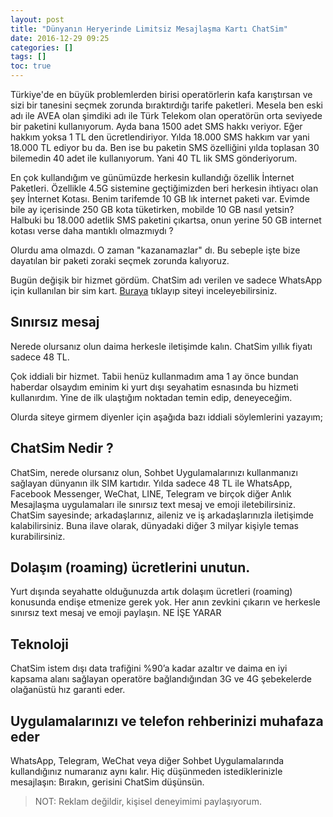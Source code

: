 ```yaml
---
layout: post
title: "Dünyanın Heryerinde Limitsiz Mesajlaşma Kartı ChatSim"
date: 2016-12-29 09:25
categories: []
tags: []
toc: true
---
```


Türkiye'de en büyük problemlerden birisi operatörlerin kafa karıştırsan ve sizi bir tanesini seçmek zorunda bıraktırdığı tarife paketleri. Mesela ben eski adı ile AVEA olan şimdiki adı ile Türk Telekom olan operatörün orta seviyede bir paketini kullanıyorum. Ayda bana 1500 adet SMS hakkı veriyor. Eğer hakkım yoksa 1 TL den ücretlendiriyor. Yılda 18.000 SMS hakkım var yani 18.000 TL ediyor bu da. Ben ise bu paketin SMS özelliğini yılda toplasan 30 bilemedin 40 adet ile kullanıyorum. Yani 40 TL lik SMS gönderiyorum.

En çok kullandığım ve günümüzde herkesin kullandığı özellik İnternet Paketleri. Özellikle 4.5G sistemine geçtiğimizden beri herkesin ihtiyacı olan şey İnternet Kotası. Benim tarifemde 10 GB lık internet paketi var. Evimde bile ay içerisinde 250 GB kota tüketirken, mobilde 10 GB nasıl yetsin? Halbuki bu 18.000 adetlik SMS paketini çıkartsa, onun yerine 50 GB internet kotası verse daha mantıklı olmazmıydı ?

Olurdu ama olmazdı. O zaman "kazanamazlar" dı. Bu sebeple işte bize dayatılan bir paketi zoraki seçmek zorunda kalıyoruz.

Bugün değişik bir hizmet gördüm. ChatSim adı verilen ve sadece WhatsApp için kullanılan bir sim kart. [Buraya](https://www.chatsim.com/tr/chatsim) tıklayıp siteyi inceleyebilirsiniz.

## Sınırsız mesaj
Nerede olursanız olun daima herkesle iletişimde kalın. ChatSim yıllık fiyatı sadece 48 TL.

Çok iddiali bir hizmet. Tabii henüz kullanmadım ama 1 ay önce bundan haberdar olsaydım eminim ki yurt dışı seyahatim esnasında bu hizmeti kullanırdım. Yine de ilk ulaştığım noktadan temin edip, deneyeceğim.

Olurda siteye girmem diyenler için aşağıda bazı iddiali söylemlerini yazayım;

## ChatSim Nedir ?
ChatSim, nerede olursanız olun, Sohbet Uygulamalarınızı kullanmanızı sağlayan dünyanın ilk SIM kartıdır. Yılda sadece 48 TL ile WhatsApp, Facebook Messenger, WeChat, LINE, Telegram ve birçok diğer Anlık Mesajlaşma uygulamaları ile sınırsız text mesaj ve emoji iletebilirsiniz. ChatSim sayesinde; arkadaşlarınız, aileniz ve iş arkadaşlarınızla iletişimde kalabilirsiniz. Buna ilave olarak, dünyadaki diğer 3 milyar kişiyle temas kurabilirsiniz.

## Dolaşım (roaming) ücretlerini unutun.
Yurt dışında seyahatte olduğunuzda artık dolaşım ücretleri (roaming) konusunda endişe etmenize gerek yok. Her anın zevkini çıkarın ve herkesle sınırsız text mesaj ve emoji paylaşın. NE İŞE YARAR

## Teknoloji
ChatSim istem dışı data trafiğini %90’a kadar azaltır ve daima en iyi kapsama alanı sağlayan operatöre bağlandığından 3G ve 4G şebekelerde olağanüstü hız garanti eder.

## Uygulamalarınızı ve telefon rehberinizi muhafaza eder
WhatsApp, Telegram, WeChat veya diğer Sohbet Uygulamalarında kullandığınız numaranız aynı kalır. Hiç düşünmeden istediklerinizle mesajlaşın: Bırakın, gerisini ChatSim düşünsün.

> NOT: Reklam değildir, kişisel deneyimimi paylaşıyorum.